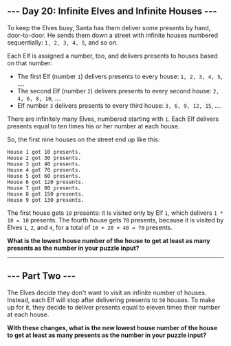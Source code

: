 ## --- Day 20: Infinite Elves and Infinite Houses ---

To keep the Elves busy, Santa has them deliver some presents by hand, door-to-door. He sends them down a street with infinite houses numbered sequentially: `1, 2, 3, 4, 5`, and so on.

Each Elf is assigned a number, too, and delivers presents to houses based on that number:

- The first Elf (number `1`) delivers presents to every house: `1, 2, 3, 4, 5`, ....
- The second Elf (number `2`) delivers presents to every second house: `2, 4, 6, 8, 10`, ....
- Elf number `3` delivers presents to every third house: `3, 6, 9, 12, 15`, ....

There are infinitely many Elves, numbered starting with `1`. Each Elf delivers presents equal to ten times his or her number at each house.

So, the first nine houses on the street end up like this:

```
House 1 got 10 presents.
House 2 got 30 presents.
House 3 got 40 presents.
House 4 got 70 presents.
House 5 got 60 presents.
House 6 got 120 presents.
House 7 got 80 presents.
House 8 got 150 presents.
House 9 got 130 presents.
```

The first house gets `10` presents: it is visited only by Elf `1`, which delivers `1 * 10 = 10` presents. The fourth house gets `70` presents, because it is visited by Elves `1`, `2`, and `4`, for a total of `10 + 20 + 40 = 70` presents.

**What is the lowest house number of the house to get at least as many presents as the number in your puzzle input?**

---

## --- Part Two ---

The Elves decide they don't want to visit an infinite number of houses. Instead, each Elf will stop after delivering presents to `50` houses. To make up for it, they decide to deliver presents equal to eleven times their number at each house.

**With these changes, what is the new lowest house number of the house to get at least as many presents as the number in your puzzle input?**
